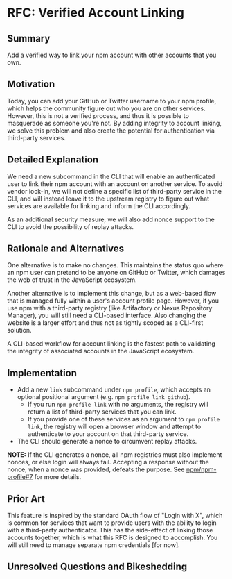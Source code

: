 # RFC: Verified Account Linking

## Summary

Add a verified way to link your npm account with other accounts that you own.

## Motivation

Today, you can add your GitHub or Twitter username to your npm profile, which
helps the community figure out who you are on other services. However, this is
not a verified process, and thus it is possible to masquerade as someone you're
not. By adding integrity to account linking, we solve this problem and also
create the potential for authentication via third-party services.

## Detailed Explanation

We need a new subcommand in the CLI that will enable an authenticated user to
link their npm account with an account on another service. To avoid vendor
lock-in, we will not define a specific list of third-party service in the CLI,
and will instead leave it to the upstream registry to figure out what services
are available for linking and inform the CLI accordingly.

As an additional security measure, we will also add nonce support to the CLI to
avoid the possibility of replay attacks.

## Rationale and Alternatives

One alternative is to make no changes. This maintains the status quo where
an npm user can pretend to be anyone on GitHub or Twitter, which damages the web
of trust in the JavaScript ecosystem.

Another alternative is to implement this change, but as a web-based flow that is
managed fully within a user's account profile page. However, if you use npm with
a third-party registry (like Artifactory or Nexus Repository Manager), you will
still need a CLI-based interface. Also changing the website is a larger effort
and thus not as tightly scoped as a CLI-first solution.

A CLI-based workflow for account linking is the fastest path to
validating the integrity of associated accounts in the JavaScript ecosystem.

## Implementation

* Add a new `link` subcommand under `npm profile`, which accepts an optional
  positional argument (e.g. `npm profile link github`).
  * If you run `npm profile link` with no arguments, the registry will return a
    list of third-party services that you can link.
  * If you provide one of these services as an argument to `npm profile link`,
    the registry will open a browser window and attempt to authenticate to your
    account on that third-party service.
* The CLI should generate a nonce to circumvent replay attacks.

**NOTE:** If the CLI generates a nonce, all npm registries must also implement
nonces, or else login will always fail. Accepting a response without the nonce,
when a nonce was provided, defeats the purpose. See [npm/npm-profile#7](https://github.com/npm/npm-profile/issues/7)
for more details.

## Prior Art

This feature is inspired by the standard OAuth flow of "Login with X", which is
common for services that want to provide users with the ability to login with a
third-party authenticator. This has the side-effect of linking those accounts
together, which is what this RFC is designed to accomplish. You will still need
to manage separate npm credentials [for now].

## Unresolved Questions and Bikeshedding

